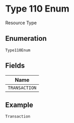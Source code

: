 
# Type 110 Enum

Resource Type

## Enumeration

`Type110Enum`

## Fields

| Name |
|  --- |
| `TRANSACTION` |

## Example

```
Transaction
```

